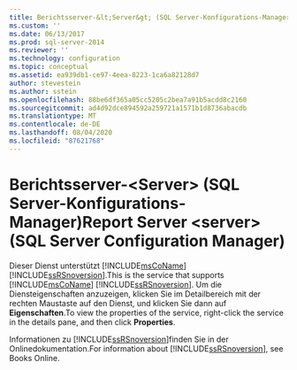 ```yaml
---
title: Berichtsserver-&lt;Server&gt; (SQL Server-Konfigurations-Manager) | Microsoft-Dokumentation
ms.custom: ''
ms.date: 06/13/2017
ms.prod: sql-server-2014
ms.reviewer: ''
ms.technology: configuration
ms.topic: conceptual
ms.assetid: ea939db1-ce97-4eea-8223-1ca6a82128d7
author: stevestein
ms.author: sstein
ms.openlocfilehash: 88be6df365a05cc5205c2bea7a91b5acdd8c2160
ms.sourcegitcommit: ad4d92dce894592a259721a1571b1d8736abacdb
ms.translationtype: MT
ms.contentlocale: de-DE
ms.lasthandoff: 08/04/2020
ms.locfileid: "87621768"
---
```

# <a name="report-server-ltservergt-sql-server-configuration-manager"></a><span data-ttu-id="b3e2a-102">Berichtsserver-&lt;Server&gt; (SQL Server-Konfigurations-Manager)</span><span class="sxs-lookup"><span data-stu-id="b3e2a-102">Report Server &lt;server&gt; (SQL Server Configuration Manager)</span></span>
  <span data-ttu-id="b3e2a-103">Dieser Dienst unterstützt [!INCLUDE[msCoName](../../includes/msconame-md.md)] [!INCLUDE[ssRSnoversion](../../includes/ssrsnoversion-md.md)].</span><span class="sxs-lookup"><span data-stu-id="b3e2a-103">This is the service that supports [!INCLUDE[msCoName](../../includes/msconame-md.md)] [!INCLUDE[ssRSnoversion](../../includes/ssrsnoversion-md.md)].</span></span> <span data-ttu-id="b3e2a-104">Um die Diensteigenschaften anzuzeigen, klicken Sie im Detailbereich mit der rechten Maustaste auf den Dienst, und klicken Sie dann auf **Eigenschaften**.</span><span class="sxs-lookup"><span data-stu-id="b3e2a-104">To view the properties of the service, right-click the service in the details pane, and then click **Properties**.</span></span>  
  
 <span data-ttu-id="b3e2a-105">Informationen zu [!INCLUDE[ssRSnoversion](../../includes/ssrsnoversion-md.md)]finden Sie in der Onlinedokumentation.</span><span class="sxs-lookup"><span data-stu-id="b3e2a-105">For information about [!INCLUDE[ssRSnoversion](../../includes/ssrsnoversion-md.md)], see Books Online.</span></span>  
  
  

